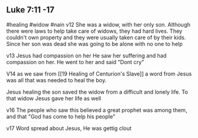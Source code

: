 ## Luke 7:11 -17
#healing
#widow
#nain
v12 She was a widow, with her only son. Although there were laws to help take care of widows, they had hard lives. They couldn't own property and they were usually taken care of by their kids. Since her son was dead she was going to be alone with no one to help

v13 Jesus had compassion on her
He saw her suffering and had compassion on her. He went to her and said "Dont cry"

V14 as we saw from [[19 Healing of Centurion's Slave]] a word from Jesus was all that was needed to heal the boy. 

Jesus healing the son saved the widow from a difficult and lonely life. To that widow Jesus gave her life as well

v16 The people who saw this believed a great prophet was among them, and that "God has come to help his people"

v17 Word spread about Jesus, He was gettig clout
